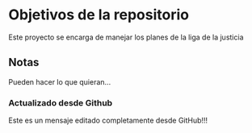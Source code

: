 # Objetivos de la repositorio

Este proyecto se encarga de manejar los planes de la liga de la justicia


## Notas
Pueden hacer lo que quieran...



### Actualizado desde Github
Este es un mensaje editado completamente desde GitHub!!!
